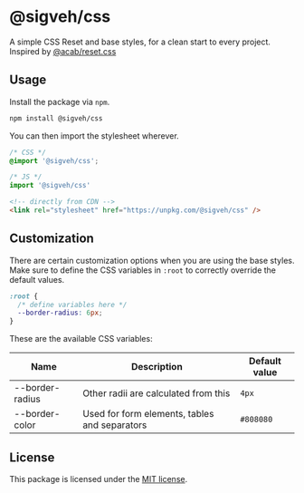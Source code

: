 # @sigveh/css

A simple CSS Reset and base styles, for a clean start to every project.  
Inspired by [@acab/reset.css](https://github.com/mayank99/reset.css)

## Usage

Install the package via `npm`.

```sh
npm install @sigveh/css
```

You can then import the stylesheet wherever.

```css
/* CSS */
@import '@sigveh/css';
```

```js
/* JS */
import '@sigveh/css'
```

```html
<!-- directly from CDN -->
<link rel="stylesheet" href="https://unpkg.com/@sigveh/css" />
```

## Customization

There are certain customization options when you are using the base styles. Make sure to define the CSS variables in `:root` to correctly override the default values.

```css
:root {
  /* define variables here */
  --border-radius: 6px;
}
```

These are the available CSS variables:

| Name            | Description                                   | Default value |
| --------------- | --------------------------------------------- | ------------- |
| --border-radius | Other radii are calculated from this          | `4px`         |
| --border-color  | Used for form elements, tables and separators | `#808080`     |

## License

This package is licensed under the [MIT license](./LICENSE).
